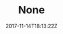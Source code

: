 ---
title: 'None'
draft: false
path: 03-mindello/IMG_20171114_181321-EFFECTS.jpg
description: ''
date: 2017-11-14T18:13:22Z
location: [16.88650833333333, -24.991980555555557]
size: 4032x3024
catergory: mindello
--- 
